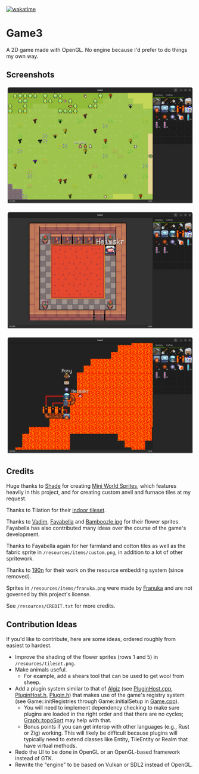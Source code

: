 [![wakatime](https://wakatime.com/badge/github/heimskr/game3.svg)](https://wakatime.com/badge/github/heimskr/game3)

# Game3
A 2D game made with OpenGL. No engine because I'd prefer to do things my own way.

## Screenshots

![Player in the forest](https://github.com/heimskr/game3/blob/master/screenshots/1.png?raw=true)

![Player in a house](https://github.com/heimskr/game3/blob/master/screenshots/2.png?raw=true)

![Players constructing machines near lava](https://github.com/heimskr/game3/blob/master/screenshots/3.png?raw=true)

## Credits
Huge thanks to [Shade](https://merchant-shade.itch.io/) for creating [Mini World Sprites](https://merchant-shade.itch.io/16x16-mini-world-sprites),
which features heavily in this project, and for creating custom anvil and furnace tiles at my request.

Thanks to Tilation for their [indoor tileset](https://tilation.itch.io/16x16-small-indoor-tileset).

Thanks to [Vadim](https://github.com/Vadimuh), [Fayabella](https://github.com/Fayabella) and [Bamboozle.jpg](https://github.com/Bamboozle-jpg) for their flower sprites. Fayabella has also contributed many ideas over the course of the game's development.

Thanks to Fayabella again for her farmland and cotton tiles as well as the fabric sprite in `/resources/items/custom.png`, in addition to a lot of other spritework.

Thanks to [190n](https://github.com/190n) for their work on the resource embedding system (since removed).

Sprites in `/resources/items/franuka.png` were made by [Franuka](https://twitter.com/franuka_art) and are not governed by this project's license.

See `/resources/CREDIT.txt` for more credits.

## Contribution Ideas
If you'd like to contribute, here are some ideas, ordered roughly from easiest to hardest.

- Improve the shading of the flower sprites (rows 1 and 5) in `/resources/tileset.png`.
- Make animals useful.
	- For example, add a shears tool that can be used to get wool from sheep.
- Add a plugin system similar to that of [Algiz](https://github.com/heimskr/algiz)
	(see [PluginHost.cpp](https://github.com/heimskr/algiz/blob/master/src/PluginHost.cpp),
	[PluginHost.h](https://github.com/heimskr/algiz/blob/master/include/plugins/PluginHost.h),
	[Plugin.h](https://github.com/heimskr/algiz/blob/master/include/plugins/Plugin.h)) that makes use of the game's registry system
	(see Game::initRegistries through Game::initialSetup in [Game.cpp](https://github.com/heimskr/game3/blob/master/src/game/Game.cpp)).
	- You will need to implement dependency checking to make sure plugins are loaded in the right order and that there are no cycles;
		[Graph::topoSort](https://github.com/heimskr/game3/blob/master/include/graph/Graph.h) may help with that.
	- Bonus points if you can get interop with other languages (e.g., Rust or Zig) working. This will likely be difficult because plugins will typically need to extend classes like Entity, TileEntity or Realm that have virtual methods.
- Redo the UI to be done in OpenGL or an OpenGL-based framework instead of GTK.
- Rewrite the "engine" to be based on Vulkan or SDL2 instead of OpenGL.
